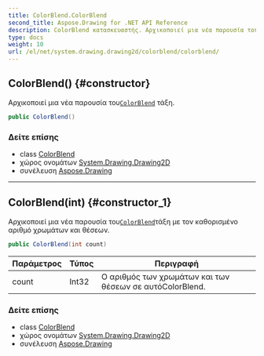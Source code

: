 ```yaml
---
title: ColorBlend.ColorBlend
second_title: Aspose.Drawing for .NET API Reference
description: ColorBlend κατασκευαστής. Αρχικοποιεί μια νέα παρουσία τουColorBlend τάξη.
type: docs
weight: 10
url: /el/net/system.drawing.drawing2d/colorblend/colorblend/
---
```

## ColorBlend() {#constructor}

Αρχικοποιεί μια νέα παρουσία του[`ColorBlend`](../) τάξη.

```csharp
public ColorBlend()
```

### Δείτε επίσης

* class [ColorBlend](../)
* χώρος ονομάτων [System.Drawing.Drawing2D](../../colorblend/)
* συνέλευση [Aspose.Drawing](../../../)

---

## ColorBlend(int) {#constructor_1}

Αρχικοποιεί μια νέα παρουσία του[`ColorBlend`](../)τάξη με τον καθορισμένο αριθμό χρωμάτων και θέσεων.

```csharp
public ColorBlend(int count)
```

| Παράμετρος | Τύπος | Περιγραφή |
| --- | --- | --- |
| count | Int32 | Ο αριθμός των χρωμάτων και των θέσεων σε αυτόColorBlend. |

### Δείτε επίσης

* class [ColorBlend](../)
* χώρος ονομάτων [System.Drawing.Drawing2D](../../colorblend/)
* συνέλευση [Aspose.Drawing](../../../)


